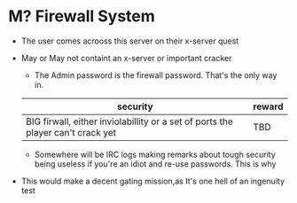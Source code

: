 # M? Firewall System

* The user comes acrooss this server on their x-server quest

* May or May not containt an x-server or important cracker

  * The Admin password is the firewall password. That's the only way in.

  | security | reward     |
  | -------- | ---------- |
  | BIG firwall, either inviolabillity or a set of ports the player can't crack yet | TBD |

    - Somewhere will be IRC logs making remarks about tough security being useless if you're an idiot and re-use passwords. This is why

* This would make a decent gating mission,as It's one hell of an ingenuity test
